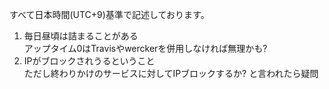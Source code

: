すべて日本時間(UTC+9)基準で記述しております。

1. 毎日昼頃は詰まることがある    
   アップタイム0はTravisやwerckerを併用しなければ無理かも?
2. IPがブロックされうるということ    
   ただし終わりかけのサービスに対してIPブロックするか? と言われたら疑問
